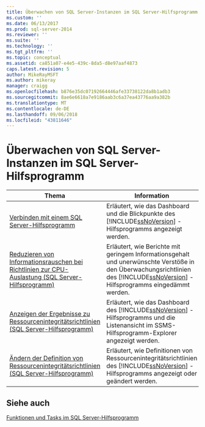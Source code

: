 ```yaml
---
title: Überwachen von SQL Server-Instanzen im SQL Server-Hilfsprogramm | Microsoft-Dokumentation
ms.custom: ''
ms.date: 06/13/2017
ms.prod: sql-server-2014
ms.reviewer: ''
ms.suite: ''
ms.technology: ''
ms.tgt_pltfrm: ''
ms.topic: conceptual
ms.assetid: ca851a07-e4e5-439c-8da5-d8e97aaf4873
caps.latest.revision: 5
author: MikeRayMSFT
ms.author: mikeray
manager: craigg
ms.openlocfilehash: b876e35dc07192664446afe33738122da8b1adb3
ms.sourcegitcommit: 8ae6e6618a7e9186aab3c6a37ea43776aa9a382b
ms.translationtype: MT
ms.contentlocale: de-DE
ms.lasthandoff: 09/06/2018
ms.locfileid: "43811646"
---
```

# <a name="monitor-instances-of-sql-server-in-the-sql-server-utility"></a>Überwachen von SQL Server-Instanzen im SQL Server-Hilfsprogramm
  
  
|Thema|Information|  
|-----------|-----------------|  
|[Verbinden mit einem SQL Server-Hilfsprogramm](connect-to-a-sql-server-utility.md)|Erläutert, wie das Dashboard und die Blickpunkte des [!INCLUDE[ssNoVersion](../../includes/ssnoversion-md.md)] -Hilfsprogramms angezeigt werden.|  
|[Reduzieren von Informationsrauschen bei Richtlinien zur CPU-Auslastung &#40;SQL Server-Hilfsprogramm&#41;](reduce-noise-in-cpu-utilization-policies-sql-server-utility.md)|Erläutert, wie Berichte mit geringem Informationsgehalt und unerwünschte Verstöße in den Überwachungsrichtlinien des [!INCLUDE[ssNoVersion](../../includes/ssnoversion-md.md)] -Hilfsprogramms eingedämmt werden.|  
|[Anzeigen der Ergebnisse zu Ressourcenintegritätsrichtlinien &#40;SQL Server-Hilfsprogramm&#41;](view-resource-health-policy-results-sql-server-utility.md)|Erläutert, wie das Dashboard des [!INCLUDE[ssNoVersion](../../includes/ssnoversion-md.md)] -Hilfsprogramms und die Listenansicht im SSMS-Hilfsprogramm-Explorer angezeigt werden.|  
|[Ändern der Definition von Ressourcenintegritätsrichtlinien &#40;SQL Server-Hilfsprogramm&#41;](modify-a-resource-health-policy-definition-sql-server-utility.md)|Erläutert, wie Definitionen von Ressourcenintegritätsrichtlinien des [!INCLUDE[ssNoVersion](../../includes/ssnoversion-md.md)] -Hilfsprogramms angezeigt oder geändert werden.|  
  
## <a name="see-also"></a>Siehe auch  
 [Funktionen und Tasks im SQL Server-Hilfsprogramm](sql-server-utility-features-and-tasks.md)  
  
  
